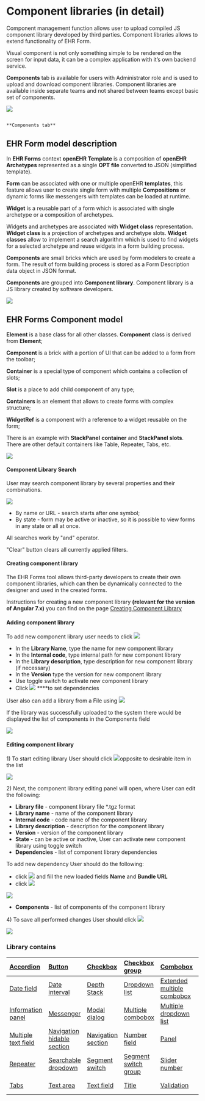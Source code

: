 # Component libraries \(in detail\)

Component management function allows user to upload compiled JS component library developed by third parties. Component libraries allows to extend functionality of EHR Form.

Visual component is not only something simple to be rendered on the screen for input data, it can be a complex application with it’s own backend service.

**Components** tab is available for users with Administrator role and is used to upload and download component libraries. Component libraries are available inside separate teams and not shared between teams except basic set of components.

![](../../.gitbook/assets/34833896.png)

                                                                                                                                                  **Components tab**

## EHR Form model description <a id="Componentlibraries(indetail)-EHRFormmodeldescription"></a>

In **EHR Forms** context **openEHR Template** is a composition of **openEHR Archetypes** represented as a single **OPT file** converted to JSON \(simplified template\).

**Form** can be associated with one or multiple openEHR **templates**, this feature allows user to create single form with multiple **Compositions** or dynamic forms like messengers with templates can be loaded at runtime.

**Widget** is a reusable part of a form which is associated with single archetype or a composition of archetypes.

Widgets and archetypes are associated with **Widget class** representation. **Widget class** is a projection of archetypes and archetype slots. **Widget classes** allow to implement a search algorithm which is used to find widgets for a selected archetype and reuse widgets in a form building process.

**Components** are small bricks which are used by form modelers to create a form. The result of form building process is stored as a Form Description data object in JSON format.

**Components** are grouped into **Component library**. Component library is a JS library created by software developers.

![](../../.gitbook/assets/34833829.png)

## EHR Forms Component model <a id="Componentlibraries(indetail)-EHRFormsComponentmodel"></a>

**Element** is a base class for all other classes. **Component** class is derived from **Element**;

**Component** is a brick with a portion of UI that can be added to a form from the toolbar;

**Container** is a special type of component which contains a collection of slots;

**Slot** is a place to add child component of any type;

**Containers** is an element that allows to create forms with complex structure;

**WidgetRef** is a component with a reference to a widget reusable on the form;

There is an example with **StackPanel** **container** and **StackPanel slots**. There are other default containers like Table, Repeater, Tabs, etc.

![](../../.gitbook/assets/34833832.png)

#### Component Library Search <a id="Componentlibraries(indetail)-ComponentLibrarySearch"></a>

User may search component library by several properties and their combinations.

![](../../.gitbook/assets/34835252.png)

* By name or URL - search starts after one symbol;
* By state - form may be active or inactive, so it is possible to view forms in any state or all at once.

All searches work by "and" operator.

"Clear" button clears all currently applied filters.

#### Creating component library <a id="Componentlibraries(indetail)-Creatingcomponentlibrary"></a>

The EHR Forms tool allows third-party developers to create their own component libraries, which can then be dynamically connected to the designer and used in the created forms.

Instructions for creating a new component library **\(relevant for the version of Angular 7.x\)** you can find on the page [Creating Component Library](ehr-forms-creating-component-library.md)

#### Adding component library  <a id="Componentlibraries(indetail)-Addingcomponentlibrary"></a>

To add new component library user needs to click ![](../../.gitbook/assets/34833900.png)

* In the **Library Name**, type the name for new component library
* In the **Internal code**, type internal path for new component library
* In the **Library description**, type description for new component library \(if necessary\)
* In the **Version** type the version for new component library
* Use toggle switch to activate new component library
* Click ![](../../.gitbook/assets/34833906.png) ****to set dependencies 

User also can add a library from a File using ![](../../.gitbook/assets/34833904.png)

If the library was successfully uploaded to the system there would be displayed the list of components in the Components field

![](../../.gitbook/assets/34833901.png)

#### Editing component library <a id="Componentlibraries(indetail)-Editingcomponentlibrary"></a>

1\) To start editing library User should click ![](../../.gitbook/assets/34835233.png)opposite to desirable item in the list 

![](../../.gitbook/assets/34835231.png)

2\) Next, the component library editing panel will open, where User can edit the following:

* **Library file** - component library file \*.tgz format
* **Library name** - name of the component library
* **Internal code** - code name of the component library
* **Library description** - description for the component library
* **Version** - version of the component library
* **State** - can be active or inactive, User can activate new component library using toggle switch 
* **Dependencies** - list of component library dependencies

To add new dependency User should do the following:

* click  ![](../../.gitbook/assets/34835244.png) and fill the new loaded fields **Name** and **Bundle URL**
* click ![](../../.gitbook/assets/34835246.png)

![](../../.gitbook/assets/34835245.png)

* **Components** - list of components of the component library

4\) To save all performed changes User should click ![](../../.gitbook/assets/34835254.png)

![](../../.gitbook/assets/34835236.png)

### Library contains <a id="Componentlibraries(indetail)-Librarycontains"></a>

| [Accordion](/display/EHR/Accordion) | [Button](/display/EHR/Button) | [Checkbox](/display/EHR/Checkbox) | [Checkbox group](/display/EHR/Checkbox+group) | [Combobox](/display/EHR/Combobox) | [Copy a section](/display/EHR/Copy+a+section) | [Copy value](/display/EHR/Copy+value) |
| :--- | :--- | :--- | :--- | :--- | :--- | :--- |
| [Date field](/display/EHR/Date+field) | [Date interval](/display/EHR/Date+interval) | [Depth Stack](/display/EHR/Depth+Stack) | [Dropdown list](/display/EHR/Dropdown+list) | [Extended multiple combobox](/display/EHR/Extended+multiple+combobox) | [Extended radio button](/display/EHR/Extended+radio+button) | [Horizontal stack](/display/EHR/Horizontal+stack) |
| [Information panel](/display/EHR/Information+panel) | [Messenger](/display/EHR/Messenger) | [Modal dialog](/display/EHR/Modal+dialog) | [Multiple combobox](/display/EHR/Multiple+combobox) | [Multiple dropdown list](/display/EHR/Multiple+dropdown+list) | [Multiple number field](/display/EHR/Multiple+number+field) | [Multiple text area](/display/EHR/Multiple+text+area) |
| [Multiple text field](/display/EHR/Multiple+text+field) | [Navigation hidable section](/display/EHR/Navigation+hidable+section) | [Navigation section](/display/EHR/Navigation+section) | [Number field](/display/EHR/Number+field) | [Panel](/display/EHR/Panel) | [Radio button](/display/EHR/Radio+button) | [Range](/display/EHR/Range) |
| [Repeater](/display/EHR/Repeater) | [Searchable dropdown](/display/EHR/Searchable+dropdown) | [Segment switch](/display/EHR/Segment+switch) | [Segment switch group](/display/EHR/Segment+switch+group) | [Slider number](/display/EHR/Slider+number) | [Spinner number](/display/EHR/Spinner+number) | [Switch](/display/EHR/Switch) |
| [Tabs](/display/EHR/Tabs) | [Text area](/display/EHR/Text+area) | [Text field](/display/EHR/Text+field) | [Title](/display/EHR/Title) | [Validation](/display/EHR/Validation) | [Variable](/display/EHR/Variable) | [Vertical stack](/display/EHR/Vertical+stack) |

